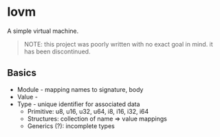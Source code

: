 # lovm

A simple virtual machine.

> NOTE: this project was poorly written with no exact goal in mind. it has been discontinued.

## Basics

- Module - mapping names to signature, body
- Value - 
- Type - unique identifier for associated data
    - Primitive: u8, u16, u32, u64, i8, i16, i32, i64
    - Structures: collection of name => value mappings
    - Generics (?): incomplete types
